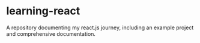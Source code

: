 # learning-react
A repository documenting my react.js journey, including an example project and comprehensive documentation.